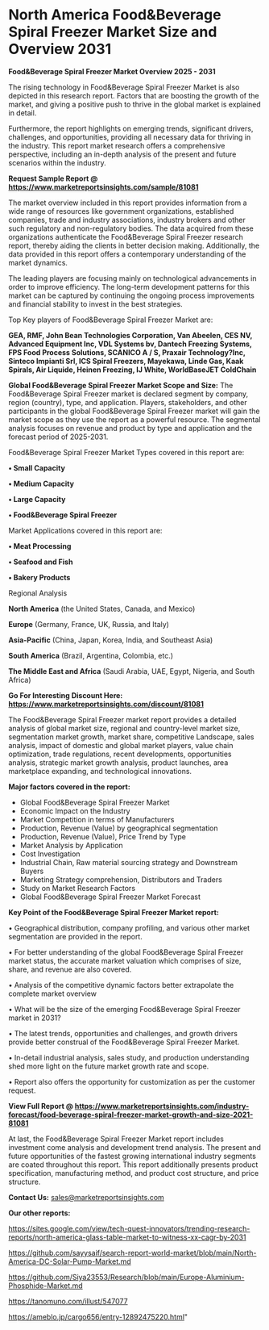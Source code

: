 # North America Food&Beverage Spiral Freezer Market Size and Overview 2031

<Strong> Food&Beverage Spiral Freezer Market Overview 2025 - 2031</strong>

The rising technology in Food&Beverage Spiral Freezer Market is also depicted in this research report. Factors that are boosting the growth of the market, and giving a positive push to thrive in the global market is explained in detail.

Furthermore, the report highlights on emerging trends, significant drivers, challenges, and opportunities, providing all necessary data for thriving in the industry. This report market research offers a comprehensive perspective, including an in-depth analysis of the present and future scenarios within the industry.

<strong>Request Sample Report @ <a href=https://www.marketreportsinsights.com/sample/81081>https://www.marketreportsinsights.com/sample/81081</a></strong>

The market overview included in this report provides information from a wide range of resources like government organizations, established companies, trade and industry associations, industry brokers and other such regulatory and non-regulatory bodies. The data acquired from these organizations authenticate the Food&Beverage Spiral Freezer research report, thereby aiding the clients in better decision making. Additionally, the data provided in this report offers a contemporary understanding of the market dynamics.

The leading players are focusing mainly on technological advancements in order to improve efficiency. The long-term development patterns for this market can be captured by continuing the ongoing process improvements and financial stability to invest in the best strategies.

Top Key players of Food&Beverage Spiral Freezer Market are:

<strong>GEA, RMF, John Bean Technologies Corporation, Van Abeelen, CES NV, Advanced Equipment Inc, VDL Systems bv, Dantech Freezing Systems, FPS Food Process Solutions, SCANICO A / S, Praxair Technology?Inc, Sinteco Impianti Srl, ICS Spiral Freezers, Mayekawa, Linde Gas, Kaak Spirals, Air Liquide, Heinen Freezing, IJ White, WorldBaseJET ColdChain</strong>

<strong><b>Global Food&Beverage Spiral Freezer Market Scope and Size:</b></strong>
The Food&Beverage Spiral Freezer market is declared segment by company, region (country), type, and application. Players, stakeholders, and other participants in the global Food&Beverage Spiral Freezer market will gain the market scope as they use the report as a powerful resource. The segmental analysis focuses on revenue and product by type and application and the forecast period of 2025-2031.

Food&Beverage Spiral Freezer Market Types covered in this report are:

<strong>• Small Capacity

• Medium Capacity

• Large Capacity

• Food&Beverage Spiral Freezer</strong>

Market Applications covered in this report are:

<strong>• Meat Processing

• Seafood and Fish

• Bakery Products</strong> 

Regional Analysis

<strong>North America</strong> (the United States, Canada, and Mexico)

<strong>Europe</strong> (Germany, France, UK, Russia, and Italy)

<strong>Asia-Pacific</strong> (China, Japan, Korea, India, and Southeast Asia)

<strong>South America</strong> (Brazil, Argentina, Colombia, etc.)

<strong>The Middle East and Africa</strong> (Saudi Arabia, UAE, Egypt, Nigeria, and South Africa)

<strong>Go For Interesting Discount Here: <a href=https://www.marketreportsinsights.com/discount/81081>https://www.marketreportsinsights.com/discount/81081</a></strong>

The Food&Beverage Spiral Freezer market report provides a detailed analysis of global market size, regional and country-level market size, segmentation market growth, market share, competitive Landscape, sales analysis, impact of domestic and global market players, value chain optimization, trade regulations, recent developments, opportunities analysis, strategic market growth analysis, product launches, area marketplace expanding, and technological innovations.

<strong><b>Major factors covered in the report:</b></strong>
<ul>
  <li>Global Food&Beverage Spiral Freezer Market </li>
  <li>Economic Impact on the Industry</li>
  <li>Market Competition in terms of Manufacturers</li>
  <li>Production, Revenue (Value) by geographical segmentation</li>
  <li>Production, Revenue (Value), Price Trend by Type</li>
  <li>Market Analysis by Application</li>
  <li>Cost Investigation</li>
  <li>Industrial Chain, Raw material sourcing strategy and Downstream Buyers</li>
  <li>Marketing Strategy comprehension, Distributors and Traders</li>
  <li>Study on Market Research Factors</li>
  <li>Global Food&Beverage Spiral Freezer Market Forecast</li>
</ul>

<strong><b>Key Point of the Food&Beverage Spiral Freezer Market report:</b></strong>

• Geographical distribution, company profiling, and various other market segmentation are provided in the report.

• For better understanding of the global Food&Beverage Spiral Freezer market status, the accurate market valuation which comprises of size, share, and revenue are also covered.

• Analysis of the competitive dynamic factors better extrapolate the complete market overview

• What will be the size of the emerging Food&Beverage Spiral Freezer market in 2031?

• The latest trends, opportunities and challenges, and growth drivers provide better construal of the Food&Beverage Spiral Freezer Market.

• In-detail industrial analysis, sales study, and production understanding shed more light on the future market growth rate and scope.

• Report also offers the opportunity for customization as per the customer request.

<strong><b>View Full Report @ <a href=https://www.marketreportsinsights.com/industry-forecast/food-beverage-spiral-freezer-market-growth-and-size-2021-81081>https://www.marketreportsinsights.com/industry-forecast/food-beverage-spiral-freezer-market-growth-and-size-2021-81081</a></b></strong>


At last, the Food&Beverage Spiral Freezer Market report includes investment come analysis and development trend analysis. The present and future opportunities of the fastest growing international industry segments are coated throughout this report. This report additionally presents product specification, manufacturing method, and product cost structure, and price structure.

<strong>Contact Us:</strong>
sales@marketreportsinsights.com

<strong>Our other reports:</strong>

<a href=https://sites.google.com/view/tech-quest-innovators/trending-research-reports/north-america-glass-table-market-to-witness-xx-cagr-by-2031>https://sites.google.com/view/tech-quest-innovators/trending-research-reports/north-america-glass-table-market-to-witness-xx-cagr-by-2031</a>

<a href=https://github.com/sayysaif/search-report-world-market/blob/main/North-America-DC-Solar-Pump-Market.md>https://github.com/sayysaif/search-report-world-market/blob/main/North-America-DC-Solar-Pump-Market.md</a>

<a href=https://github.com/Siya23553/Research/blob/main/Europe-Aluminium-Phosphide-Market.md>https://github.com/Siya23553/Research/blob/main/Europe-Aluminium-Phosphide-Market.md</a>

<a href=https://tanomuno.com/illust/547077>https://tanomuno.com/illust/547077</a>

<a href=https://ameblo.jp/cargo656/entry-12892475220.html>https://ameblo.jp/cargo656/entry-12892475220.html</a>"
